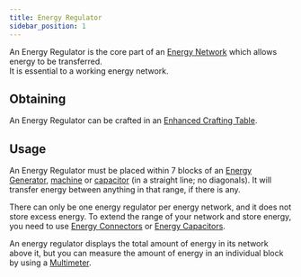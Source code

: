 ```yaml
---
title: Energy Regulator
sidebar_position: 1
---
```


An Energy Regulator is the core part of an [Energy Network](Electric-Machines) which allows energy to be transferred.  
It is essential to a working energy network.

## Obtaining

An Energy Regulator can be crafted in an [Enhanced Crafting Table](Enhanced-Crafting-Table).

## Usage

An Energy Regulator must be placed within 7 blocks of an [Energy Generator](Electric-Machines#Energy-generation), [machine](Electric-Machines#Machines) or [capacitor](Energy-Capacitors) (in a straight line; no diagonals). It will transfer energy between anything in that range, if there is any.

There can only be one energy regulator per energy network, and it does not store excess energy. To extend the range of your network and store energy, you need to use [Energy Connectors](Energy-Capacitors) or [Energy Capacitors](Energy-Connector).

An energy regulator displays the total amount of energy in its network above it, but you can measure the amount of energy in an individual block by using a [Multimeter](Technical-Gadgets#multimeter).
